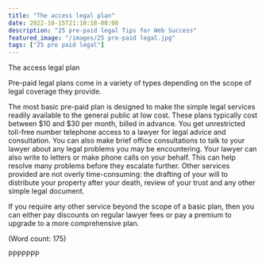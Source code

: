 ```yaml
---
title: "The access legal plan"
date: 2022-10-15T21:10:18-08:00
description: "25 pre-paid legal Tips for Web Success"
featured_image: "/images/25 pre-paid legal.jpg"
tags: ["25 pre paid legal"]
---
```


The access legal plan

Pre-paid legal plans come in a variety of types depending on the scope of 
legal coverage they provide.

The most basic pre-paid plan is designed to make the simple legal services 
readily available to the general public at low cost. These plans typically 
cost between $10 and $30 per month, billed in advance. 
You get unrestricted toll-free number telephone access to a lawyer for 
legal advice and consultation. You can also make brief office consultations 
to talk to your lawyer about any legal problems you may be encountering. 
Your lawyer can also write to letters or make phone calls on your behalf. 
This can help resolve many problems before they escalate further. 
Other services provided are not overly time-consuming: the drafting of your 
will to distribute your property after your death, review of your trust and 
any other simple legal document.

If you require any other service beyond the scope of a basic plan, then you 
can either pay discounts on regular lawyer fees or pay a premium to upgrade 
to a more comprehensive plan. 

(Word count: 175)

PPPPPPP

